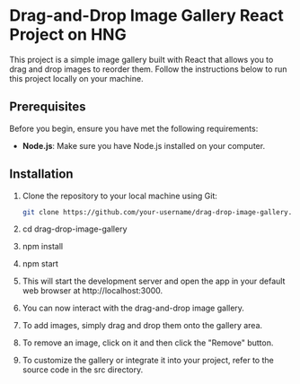 # Drag-and-Drop Image Gallery React Project on HNG

This project is a simple image gallery built with React that allows you to drag and drop images to reorder them. Follow the instructions below to run this project locally on your machine.

## Prerequisites

Before you begin, ensure you have met the following requirements:

- **Node.js**: Make sure you have Node.js installed on your computer. 

## Installation

1. Clone the repository to your local machine using Git:

   ```bash
   git clone https://github.com/your-username/drag-drop-image-gallery.git

2. cd drag-drop-image-gallery
3. npm install
4. npm start
5. This will start the development server and open the app in your default web browser at http://localhost:3000.

6. You can now interact with the drag-and-drop image gallery. 
7. To add images, simply drag and drop them onto the gallery area.

8. To remove an image, click on it and then click the "Remove" button.

9. To customize the gallery or integrate it into your project, refer to the source code in the src directory.

